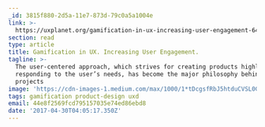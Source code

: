 ```yaml
---
_id: 3815f880-2d5a-11e7-873d-79c0a5a1004e
link: >-
  https://uxplanet.org/gamification-in-ux-increasing-user-engagement-6437cbf702aa
section: read
type: article
title: Gamification in UX. Increasing User Engagement.
tagline: >-
  The user-centered approach, which strives for creating products highly
  responding to the user’s needs, has become the major philosophy behind many
  projects
image: 'https://cdn-images-1.medium.com/max/1000/1*tDcgsfRbJ5htduCVSL0GUw.png'
tags: gamification product-design uxd
email: 44e8f2569fcd795157035e74ed86ebd8
date: '2017-04-30T04:05:17.350Z'
---
```

